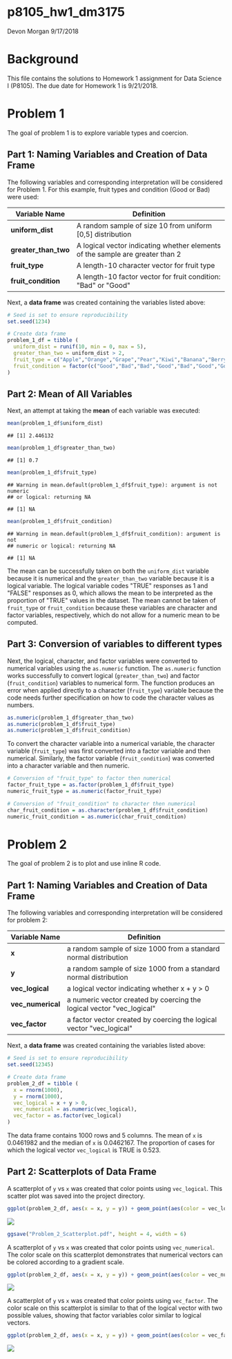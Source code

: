 p8105\_hw1\_dm3175
================
Devon Morgan
9/17/2018

Background
==========

This file contains the solutions to Homework 1 assignment for Data Science I (P8105). The due date for Homework 1 is 9/21/2018.

Problem 1
=========

The goal of problem 1 is to explore variable types and coercion.

Part 1: Naming Variables and Creation of Data Frame
---------------------------------------------------

The following variables and corresponding interpretation will be considered for Problem 1. For this example, fruit types and condition (Good or Bad) were used:

<table>
<colgroup>
<col width="21%" />
<col width="78%" />
</colgroup>
<thead>
<tr class="header">
<th>Variable Name</th>
<th>Definition</th>
</tr>
</thead>
<tbody>
<tr class="odd">
<td><strong>uniform_dist</strong></td>
<td>A random sample of size 10 from uniform [0,5] distribution</td>
</tr>
<tr class="even">
<td><strong>greater_than_two</strong></td>
<td>A logical vector indicating whether elements of the sample are greater than 2</td>
</tr>
<tr class="odd">
<td><strong>fruit_type</strong></td>
<td>A length-10 character vector for fruit type</td>
</tr>
<tr class="even">
<td><strong>fruit_condition</strong></td>
<td>A length-10 factor vector for fruit condition: &quot;Bad&quot; or &quot;Good&quot;</td>
</tr>
</tbody>
</table>

Next, a **data frame** was created containing the variables listed above:

``` r
# Seed is set to ensure reproducibility 
set.seed(1234)

# Create data frame 
problem_1_df = tibble (
  uniform_dist = runif(10, min = 0, max = 5),
  greater_than_two = uniform_dist > 2,
  fruit_type = c("Apple","Orange","Grape","Pear","Kiwi","Banana","Berry","Cherry","Peach","Mango"),
  fruit_condition = factor(c("Good","Bad","Bad","Good","Bad","Good","Good","Good","Good","Bad"))
)
```

Part 2: Mean of All Variables
-----------------------------

Next, an attempt at taking the **mean** of each variable was executed:

``` r
mean(problem_1_df$uniform_dist)
```

    ## [1] 2.446132

``` r
mean(problem_1_df$greater_than_two)
```

    ## [1] 0.7

``` r
mean(problem_1_df$fruit_type)
```

    ## Warning in mean.default(problem_1_df$fruit_type): argument is not numeric
    ## or logical: returning NA

    ## [1] NA

``` r
mean(problem_1_df$fruit_condition)
```

    ## Warning in mean.default(problem_1_df$fruit_condition): argument is not
    ## numeric or logical: returning NA

    ## [1] NA

The mean can be successfully taken on both the `uniform_dist` variable because it is numerical and the `greater_than_two` variable because it is a logical variable. The logical variable codes "TRUE" responses as 1 and "FALSE" responses as 0, which allows the mean to be interpreted as the proportion of "TRUE" values in the dataset. The mean cannot be taken of `fruit_type` or `fruit_condition` because these variables are character and factor variables, respectively, which do not allow for a numeric mean to be computed.

Part 3: Conversion of variables to different types
--------------------------------------------------

Next, the logical, character, and factor variables were converted to numerical variables using the `as.numeric` function. The `as.numeric` function works successfully to convert logical (`greater_than_two`) and factor (`fruit_condition`) variables to numerical form. The function produces an error when applied directly to a character (`fruit_type`) variable because the code needs further specification on how to code the character values as numbers.

``` r
as.numeric(problem_1_df$greater_than_two)
as.numeric(problem_1_df$fruit_type)
as.numeric(problem_1_df$fruit_condition)
```

To convert the character variable into a numerical variable, the character variable (`fruit_type`) was first converted into a factor variable and then numerical. Similarly, the factor variable (`fruit_condition`) was converted into a character variable and then numeric.

``` r
# Conversion of "fruit_type" to factor then numerical
factor_fruit_type = as.factor(problem_1_df$fruit_type)
numeric_fruit_type = as.numeric(factor_fruit_type)

# Conversion of "fruit_condition" to character then numerical
char_fruit_condition = as.character(problem_1_df$fruit_condition)
numeric_fruit_condition = as.numeric(char_fruit_condition)
```

Problem 2
=========

The goal of problem 2 is to plot and use inline R code.

Part 1: Naming Variables and Creation of Data Frame
---------------------------------------------------

The following variables and corresponding interpretation will be considered for problem 2:

<table>
<colgroup>
<col width="21%" />
<col width="78%" />
</colgroup>
<thead>
<tr class="header">
<th>Variable Name</th>
<th>Definition</th>
</tr>
</thead>
<tbody>
<tr class="odd">
<td><strong>x</strong></td>
<td>a random sample of size 1000 from a standard normal distribution</td>
</tr>
<tr class="even">
<td><strong>y</strong></td>
<td>a random sample of size 1000 from a standard normal distribution</td>
</tr>
<tr class="odd">
<td><strong>vec_logical</strong></td>
<td>a logical vector indicating whether x + y &gt; 0</td>
</tr>
<tr class="even">
<td><strong>vec_numerical</strong></td>
<td>a numeric vector created by coercing the logical vector &quot;vec_logical&quot;</td>
</tr>
<tr class="odd">
<td><strong>vec_factor</strong></td>
<td>a factor vector created by coercing the logical vector &quot;vec_logical&quot;</td>
</tr>
</tbody>
</table>

Next, a **data frame** was created containing the variables listed above:

``` r
# Seed is set to ensure reproducibility 
set.seed(12345)

# Create data frame 
problem_2_df = tibble (
  x = rnorm(1000),
  y = rnorm(1000),
  vec_logical = x + y > 0,
  vec_numerical = as.numeric(vec_logical),
  vec_factor = as.factor(vec_logical)
)
```

The data frame contains 1000 rows and 5 columns. The mean of `x` is 0.0461982 and the median of `x` is 0.0462167. The proportion of cases for which the logical vector `vec_logical` is TRUE is 0.523.

Part 2: Scatterplots of Data Frame
----------------------------------

A scatterplot of `y` vs `x` was created that color points using `vec_logical`. This scatter plot was saved into the project directory.

``` r
ggplot(problem_2_df, aes(x = x, y = y)) + geom_point(aes(color = vec_logical))
```

![](p8105_hw1_dm3175_files/figure-markdown_github/Scatterplot%20of%20Y%20vs.%20X%20with%20Logical%20Vector%20Colored-1.png)

``` r
ggsave("Problem_2_Scatterplot.pdf", height = 4, width = 6)
```

A scatterplot of `y` vs `x` was created that color points using `vec_numerical`. The color scale on this scatterplot demonstrates that numerical vectors can be colored according to a gradient scale.

``` r
ggplot(problem_2_df, aes(x = x, y = y)) + geom_point(aes(color = vec_numerical))
```

![](p8105_hw1_dm3175_files/figure-markdown_github/Scatterplot%20of%20Y%20vs.%20X%20with%20Numeric%20Vector%20Colored-1.png)

A scatterplot of `y` vs `x` was created that color points using `vec_factor`. The color scale on this scatterplot is similar to that of the logical vector with two possible values, showing that factor variables color similar to logical vectors.

``` r
ggplot(problem_2_df, aes(x = x, y = y)) + geom_point(aes(color = vec_factor))
```

![](p8105_hw1_dm3175_files/figure-markdown_github/Scatterplot%20of%20Y%20vs.%20X%20with%20Factor%20Vector%20Colored-1.png)
